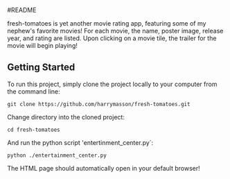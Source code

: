 #README

fresh-tomatoes is yet another movie rating app, featuring some of my
nephew's favorite movies! For each movie, the name, poster image, 
release year, and rating are listed. Upon clicking on a movie tile,
the trailer for the movie will begin playing!

## Getting Started

To run this project, simply clone the project locally to your
computer from the command line:

`git clone https://github.com/harrymasson/fresh-tomatoes.git`

Change directory into the cloned project:

`cd fresh-tomatoes`

And run the python script 'entertinment_center.py`:

`python ./entertainment_center.py`

The HTML page should automatically open in your default browser!